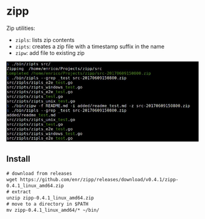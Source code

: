 # zipp

Zip utilities:

- `zipls`: lists zip contents
- `zipts`: creates a zip file with a timestamp suffix in the name
- `zipw`: add file to existing zip

![screenshot](Screenshot.jpg "Zipp screenshot")

## Install

```
# download from releases
wget https://github.com/enr/zipp/releases/download/v0.4.1/zipp-0.4.1_linux_amd64.zip
# extract
unzip zipp-0.4.1_linux_amd64.zip
# move to a directory in $PATH
mv zipp-0.4.1_linux_amd64/* ~/bin/
```
